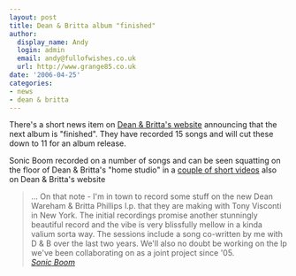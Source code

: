 ```yaml
---
layout: post
title: Dean & Britta album "finished"
author:
  display_name: Andy
  login: admin
  email: andy@fullofwishes.co.uk
  url: http://www.grange85.co.uk
date: '2006-04-25'
categories:
- news
- dean & britta
---
```


There's a short news item on [Dean & Britta's website](https://web.archive.org/web/20060425+/http://www.deanandbritta.com) announcing that the next album is "finished". They have recorded 15 songs and will cut these down to 11 for an album release.


Sonic Boom recorded on a number of songs and can be seen squatting on the floor of Dean & Britta's "home studio" in a [couple of short videos](https://web.archive.org/web/20060425+/http://www.deanandbritta.com/av.php) also on Dean & Britta's website


> ... On that note - I'm in town to record some stuff on the new Dean Wareham & Britta Phillips l.p. that they are making with Tony Visconti in New York. The initial recordings promise another stunningly beautiful record and the vibe is very blissfully mellow in a kinda valium sorta way. The sessions include a song co-written by me with D & B over the last two years. We'll also no doubt be working on the lp we've been collaborating on as a joint project since '05.  
_[Sonic Boom](http://www.sonic-boom.info/news.php)_

